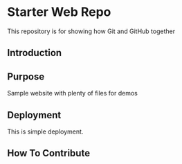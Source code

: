 # Starter Web Repo

This repository is for showing how Git and GitHub together

## Introduction

## Purpose

Sample website with plenty of files for demos

## Deployment
This is simple deployment.

## How To Contribute